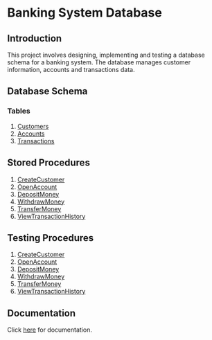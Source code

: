 # Banking System Database

## Introduction

This project involves designing, implementing and testing a database schema for a banking system. The database manages customer information, accounts and transactions data.

## Database Schema

### Tables

1. [Customers](https://github.com/aarushijain-24/Banking-System-Database/blob/main/ImplementingTables.sql)
2. [Accounts](https://github.com/aarushijain-24/Banking-System-Database/blob/main/ImplementingTables.sql)
3. [Transactions](https://github.com/aarushijain-24/Banking-System-Database/blob/main/ImplementingTables.sql)

## Stored Procedures

1. [CreateCustomer](https://github.com/aarushijain-24/Banking-System-Database/blob/main/Procedure_CreateCustomer.sql)
2. [OpenAccount](https://github.com/aarushijain-24/Banking-System-Database/blob/main/Procedure_OpenAccount.sql)
3. [DepositMoney](https://github.com/aarushijain-24/Banking-System-Database/blob/main/Procedure_DepositMoney.sql)
4. [WithdrawMoney](https://github.com/aarushijain-24/Banking-System-Database/blob/main/Procedure_WithdrawMoney.sql)
5. [TransferMoney](https://github.com/aarushijain-24/Banking-System-Database/blob/main/Procedure_TransferMoney.sql)
6. [ViewTransactionHistory](https://github.com/aarushijain-24/Banking-System-Database/blob/main/Procedure_ViewTransactionHistory.sql)

## Testing Procedures

1. [CreateCustomer](https://github.com/aarushijain-24/Banking-System-Database/blob/main/Testing_CreateCustomer.sql)
2. [OpenAccount](https://github.com/aarushijain-24/Banking-System-Database/blob/main/Testing_OpenAccount.sql)
3. [DepositMoney](https://github.com/aarushijain-24/Banking-System-Database/blob/main/Testing_DepositMoney.sql)
4. [WithdrawMoney](https://github.com/aarushijain-24/Banking-System-Database/blob/main/Testing_WithdrawMoney.sql)
5. [TransferMoney](https://github.com/aarushijain-24/Banking-System-Database/blob/main/Testing_TransferMoney.sql)
6. [ViewTransactionHistory](https://github.com/aarushijain-24/Banking-System-Database/blob/main/Testing_ViewTransactionHistory.sql)

## Documentation
Click [here](https://github.com/aarushijain-24/Banking-System-Database/blob/main/Banking%20System%20Database%20Documentation.pdf) for documentation.

